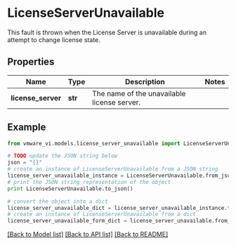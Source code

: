 # LicenseServerUnavailable

This fault is thrown when the License Server is unavailable during an attempt to change license state. 

## Properties
Name | Type | Description | Notes
------------ | ------------- | ------------- | -------------
**license_server** | **str** | The name of the unavailable license server.  | 

## Example

```python
from vmware_vi.models.license_server_unavailable import LicenseServerUnavailable

# TODO update the JSON string below
json = "{}"
# create an instance of LicenseServerUnavailable from a JSON string
license_server_unavailable_instance = LicenseServerUnavailable.from_json(json)
# print the JSON string representation of the object
print LicenseServerUnavailable.to_json()

# convert the object into a dict
license_server_unavailable_dict = license_server_unavailable_instance.to_dict()
# create an instance of LicenseServerUnavailable from a dict
license_server_unavailable_form_dict = license_server_unavailable.from_dict(license_server_unavailable_dict)
```
[[Back to Model list]](../README.md#documentation-for-models) [[Back to API list]](../README.md#documentation-for-api-endpoints) [[Back to README]](../README.md)


